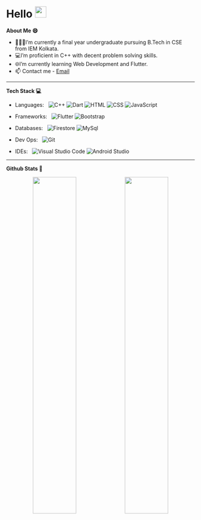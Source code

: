 <h1> Hello <img src="https://raw.githubusercontent.com/MartinHeinz/MartinHeinz/master/wave.gif" width="30px"> </h1>

**About Me 😄**
* 👨🏽‍💻I’m currently a final year undergraduate pursuing B.Tech in CSE from IEM Kolkata. 
* 💻I’m proficient in C++ with decent problem solving skills. 
* 🌐I’m currently learning Web Development and Flutter. <li>📫 Contact me - <a href="mailto:kumaravijeet108@gmail.com">Email</a></li>


** **

**Tech Stack 💻**

- Languages: &nbsp;
  ![C++](https://img.shields.io/badge/-C++-333333?style=flat&logo=Cplusplus&logoColor=cc66ff)
  ![Dart](https://img.shields.io/badge/-Dart-333333?style=flat&logo=Dart&logoColor=007ACC)
  ![HTML](https://img.shields.io/badge/-HTML-333333?style=flat&logo=HTML5)
  ![CSS](https://img.shields.io/badge/-CSS-333333?style=flat&logo=CSS3&logoColor=1572B6)
  ![JavaScript](https://img.shields.io/badge/-JavaScript-333333?style=flat&logo=javascript)
  
- Frameworks: &nbsp;
  ![Flutter](https://img.shields.io/badge/-Flutter-333333?style=flat&logo=flutter&logoColor=007ACC)
  ![Bootstrap](https://img.shields.io/badge/-Bootstrap-333333?style=flat&logo=bootstrap&logoColor=563D7C)

- Databases:  &nbsp;
  ![Firestore](https://img.shields.io/badge/-Firestore-333333?style=flat&logo=firebase)
  ![MySql](https://img.shields.io/badge/-MySql-333333?style=flat&logo=mysql)
  
- Dev Ops: &nbsp;
  ![Git](https://img.shields.io/badge/-Git-333333?style=flat&logo=git)

- IDEs: &nbsp;
  ![Visual Studio Code](https://img.shields.io/badge/-Visual%20Studio%20Code-333333?style=flat&logo=visual-studio-code&logoColor=007ACC)
  ![Android Studio](https://img.shields.io/badge/-Android%20Studio-333333?style=flat&logo=android-studio)
  
** **

**Github Stats 🚀**

<p align="center">
  
  <img width="48%" src="https://github-readme-stats.vercel.app/api?username=avijeet108&show_icons=true&theme=radical" />
  <img width="48%" src="https://github-readme-streak-stats.herokuapp.com/?user=avijeet108&theme=radical" />
  
</p>


